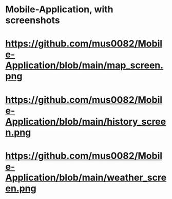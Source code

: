 # Mobile-Application, with screenshots
# https://github.com/mus0082/Mobile-Application/blob/main/map_screen.png
# https://github.com/mus0082/Mobile-Application/blob/main/history_screen.png
# https://github.com/mus0082/Mobile-Application/blob/main/weather_screen.png
